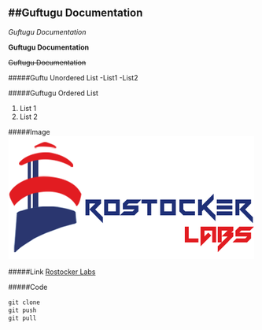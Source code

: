##Guftugu Documentation
-----------------------

*Guftugu Documentation*

**Guftugu Documentation**

~~Guftugu Documentation~~

#####Guftu Unordered List
-List1
-List2

#####Guftugu Ordered List
1. List 1
2. List 2

#####Image
![Image Title](500-300-logo.png)

#####Link
[Rostocker Labs](http://rostockerlabs.com)

#####Code

```
git clone
git push
git pull
```


